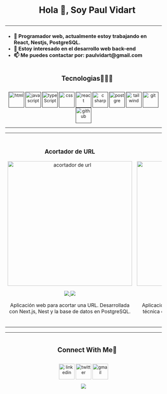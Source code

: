
<!--h1 without bottom border-->
<div id="user-content-toc">
  <ul align="center">
    <summary><h1 style="display: inline-block">Hola 👋, Soy Paul Vidart</h1></summary>
  </ul>
</div>

----------------------------------------------------------------------

<!--Intro start-->
<h3 align="left">
        <ul>
            <li>🔭 Programador web, actualmente estoy trabajando en React, Nestjs, PostgreSQL.</li>
            <li>🤔 Estoy interesado en el desarrollo web back-end</li>
            <li>📫 Me puedes contactar por: paulvidart@gmail.com</li>
        </ul>
    </h3>
<!--Intro end-->

<!--h1 without bottom border-->
<div id="user-content-toc">
  <ul align="center">
    <summary><h2 style="display: inline-block">Tecnologias👨🏻‍💻</h2></summary>
  </ul>
</div>
<!--tech stack icons-->
<p align="center">
  <a href="" target="blank"><img align="center" src="https://cdn1.iconfinder.com/data/icons/logotypes/32/badge-html-5-256.png" alt="html" height="50" width="50" /></a>
  <a href="" target="blank"><img align="center" src="https://github.com/PaulV13/PaulV13/assets/49096175/96bc4a1d-8996-495b-9ca4-783b98290bcd" alt="javascript" height="50" width="50" /></a>
  <a href="" target="blank"><img align="center" src="https://upload.wikimedia.org/wikipedia/commons/thumb/4/4c/Typescript_logo_2020.svg/512px-Typescript_logo_2020.svg.png" alt="typeScript" height="50" width="50" /></a>
  <a href="" target="blank"><img align="center" src="https://diziglobalsolution.com/wp-content/uploads/2023/04/logo-css-3-1536.png" alt="css" height="50" width="50" /></a>
  <a href="" target="blank"><img align="center" src="https://cdn0.iconfinder.com/data/icons/logos-brands-in-colors/128/react-256.png" alt="react" height="50" width="50" /></a>
  <a href="" target="blank"><img align="center" src="https://upload.wikimedia.org/wikipedia/commons/thumb/d/d2/C_Sharp_Logo_2023.svg/2048px-C_Sharp_Logo_2023.svg.png" alt="c sharp" height="50" width="50" /></a>
  <a href="" target="blank"><img align="center" src="https://upload.wikimedia.org/wikipedia/commons/thumb/2/29/Postgresql_elephant.svg/640px-Postgresql_elephant.svg.png" alt="postgre" height="50" width="50" /></a>
  <a href="" target="blank"><img align="center" src="https://upload.wikimedia.org/wikipedia/commons/thumb/d/d5/Tailwind_CSS_Logo.svg/512px-Tailwind_CSS_Logo.svg.png" alt="tailwind" height="50" width="50" /></a>
  <a href="" target="blank"><img align="center" src="https://upload.wikimedia.org/wikipedia/commons/thumb/3/3f/Git_icon.svg/2048px-Git_icon.svg.png" alt="git" height="50" width="50" /></a>
  <a href="" target="blank"><img align="center" src="https://upload.wikimedia.org/wikipedia/commons/thumb/c/c2/GitHub_Invertocat_Logo.svg/800px-GitHub_Invertocat_Logo.svg.png" alt="github" height="50" width="50" /></a>
</p>

----------------------------------------------------------------------

<table>
<tr>
<td width="50%">
<h3 align="center">Acortador de URL</h3>
<div align="center">
<a href="https://github.com/PaulV13/links-short" target="_blank"><img src="https://i.imgur.com/6nYRg0I.png" width="400" alt="acortador de url"></a>
<p>
<a href="https://github.com/PaulV13/links-short" target="_blank">
<img src="https://img.shields.io/badge/CÓDIGO-ff9?style=for-the-badge&logo=github&logoColor=black">
</a>
<a href="https://short-link-app-omega.vercel.app" target="_blank">
<img src="https://img.shields.io/badge/-Link-green?style=for-the-badge&color=fbfc40">
</a>
</p>
<p>Aplicación web para acortar una URL. Desarrollada con Next.js, Nest y la base de datos en PostgreSQL.</p>
</div>
                                                                                      
</td>

<td width="50%">
               <br>
<h3 align="center">Pomodoro app</h3>
<div align="center">                                       
<a href="https://pomodoro-app-one.vercel.app/" target="_blank"><img src="https://i.imgur.com/BFsO3RT.png" width="400" alt="Curso arquitectura MVVM"></a>
<br>
<p>
<a href="https://github.com/PaulV13/pomodoro-app" target="_blank">
<img src="https://img.shields.io/badge/C%C3%93DIGO-80ffaa?style=for-the-badge&logo=github&logoColor=black">
</a>
<a href="https://pomodoro-app-one.vercel.app/" target="_blank">
<img src="https://img.shields.io/badge/-Link-green?style=for-the-badge&color=3fFD7f">
</a>
</p>Aplicación web de un temporizador basado en la técnica del Pomodoro, desarrollada con Vite.js y React.</p>
</p>
</div>                                                             
</table>

----------------------------------------------------------------------

<!-- Connect with me -->
<!--h2 without bottom border-->
<div id="user-content-toc">
  <ul align="center">
    <summary><h2 style="display: inline-block">Connect With Me🤝</h2></summary>
  </ul>
</div>

<!--icons and links-->
<p align="center">
<a href="https://www.linkedin.com/in/paulvidart/" target="blank"><img align="center" src="https://user-images.githubusercontent.com/88904952/234979284-68c11d7f-1acc-4f0c-ac78-044e1037d7b0.png" alt="linkedin" height="50" width="50" /></a>
<a href="https://twitter.com/paulvidart" target="blank"><img align="center" src="https://user-images.githubusercontent.com/88904952/234980676-61bfb021-ecc8-48f7-88e6-34c1b06c4a58.png" alt="twitter" height="50" width="50" /></a> 
<a href="mailto:paulvidart@gmail.com" target="blank"><img align="center" src="https://github.com/PaulV13/PaulV13/assets/49096175/47a36127-a7a4-461a-8ec7-8d871ed187bb" alt="gmail" height="50" width="50" /></a> 
</p>

<!--- stats (start) -->
<p align="center">
  
<img  align="center"  src="https://github-readme-stats.anuraghazra1.vercel.app/api/top-langs/?username=PaulV13&theme=dark&hide_border=false&no-bg=true&no-frame=true&langs_count=10"/>  

</p>        
<!--- stats (end) -->
